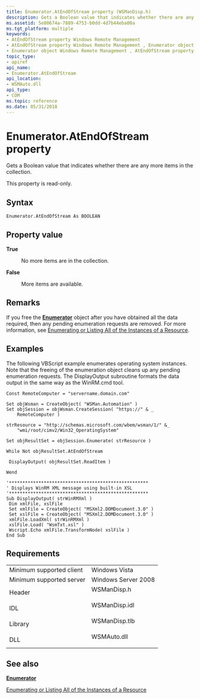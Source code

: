 ```yaml
---
title: Enumerator.AtEndOfStream property (WSManDisp.h)
description: Gets a Boolean value that indicates whether there are any more items in the collection.
ms.assetid: 5e80674a-7889-4753-b0dd-4d7b44eba00a
ms.tgt_platform: multiple
keywords:
- AtEndOfStream property Windows Remote Management
- AtEndOfStream property Windows Remote Management , Enumerator object
- Enumerator object Windows Remote Management , AtEndOfStream property
topic_type:
- apiref
api_name:
- Enumerator.AtEndOfStream
api_location:
- WSMAuto.dll
api_type:
- COM
ms.topic: reference
ms.date: 05/31/2018
---
```


# Enumerator.AtEndOfStream property

Gets a Boolean value that indicates whether there are any more items in the collection.

This property is read-only.

## Syntax


```VB
Enumerator.AtEndOfStream As BOOLEAN
```



## Property value

<dt>

<span id="True"></span><span id="true"></span><span id="TRUE"></span>

<span id="True"></span><span id="true"></span><span id="TRUE"></span>**True**


</dt> <dd>

No more items are in the collection.

</dd> <dt>

<span id="False"></span><span id="false"></span><span id="FALSE"></span>

<span id="False"></span><span id="false"></span><span id="FALSE"></span>**False**


</dt> <dd>

More items are available.

</dd> </dl>

## Remarks

If you free the [**Enumerator**](enumerator.md) object after you have obtained all the data required, then any pending enumeration requests are removed. For more information, see [Enumerating or Listing All of the Instances of a Resource](enumerating-or-listing-all-instances-of-a-resource.md).

## Examples

The following VBScript example enumerates operating system instances. Note that the freeing of the enumeration object cleans up any pending enumeration requests. The DisplayOutput subroutine formats the data output in the same way as the WinRM.cmd tool.


```VB
Const RemoteComputer = "servername.domain.com"

Set objWsman = CreateObject( "WSMan.Automation" )
Set objSession = objWsman.CreateSession( "https://" & _
    RemoteComputer )

strResource = "http://schemas.microsoft.com/wbem/wsman/1/" &_
    "wmi/root/cimv2/Win32_OperatingSystem"

Set objResultSet = objSession.Enumerate( strResource )

While Not objResultSet.AtEndOfStream
 
 DisplayOutput( objResultSet.ReadItem ) 

Wend

'****************************************************
' Displays WinRM XML message using built-in XSL
'****************************************************
Sub DisplayOutput( strWinRMXml )
 Dim xmlFile, xslFile
 Set xmlFile = CreateObject( "MSXml2.DOMDocument.3.0" ) 
 Set xslFile = CreateObject( "MSXml2.DOMDocument.3.0" )
 xmlFile.LoadXml( strWinRMXml )
 xslFile.Load( "WsmTxt.xsl" )
 Wscript.Echo xmlFile.TransformNode( xslFile ) 
End Sub
```



## Requirements



|                                     |                                                                                          |
|-------------------------------------|------------------------------------------------------------------------------------------|
| Minimum supported client<br/> | Windows Vista<br/>                                                                 |
| Minimum supported server<br/> | Windows Server 2008<br/>                                                           |
| Header<br/>                   | <dl> <dt>WSManDisp.h</dt> </dl>   |
| IDL<br/>                      | <dl> <dt>WSManDisp.idl</dt> </dl> |
| Library<br/>                  | <dl> <dt>WSManDisp.tlb</dt> </dl> |
| DLL<br/>                      | <dl> <dt>WSMAuto.dll</dt> </dl>   |



## See also

<dl> <dt>

[**Enumerator**](enumerator.md)
</dt> <dt>

[Enumerating or Listing All of the Instances of a Resource](enumerating-or-listing-all-instances-of-a-resource.md)
</dt> </dl>

 

 





